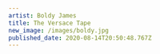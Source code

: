 ```yaml
---
artist: Boldy James
title: The Versace Tape
new_image: /images/boldy.jpg
published_date: 2020-08-14T20:50:48.767Z
---
```

